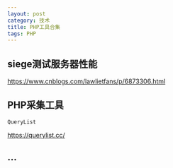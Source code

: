 ```yaml
---
layout: post
category: 技术
title: PHP工具合集
tags: PHP
---
```

## siege测试服务器性能
<https://www.cnblogs.com/lawlietfans/p/6873306.html>
## PHP采集工具
`QueryList`

<https://querylist.cc/>

## ...